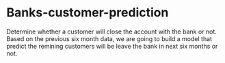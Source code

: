 # Banks-customer-prediction
Determine whether a customer will close the account with the bank or not. Based on the previous six month data, we are going to build a model that predict the remining customers will be leave the bank in next six months or not.
